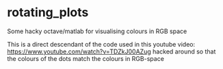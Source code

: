 # rotating_plots
Some hacky octave/matlab for visualising colours in RGB space

This is a direct descendant of the code used in this youtube video:
https://www.youtube.com/watch?v=TDZkJ00AZug 
hacked around so that the colours of the dots match the colours in RGB-space

